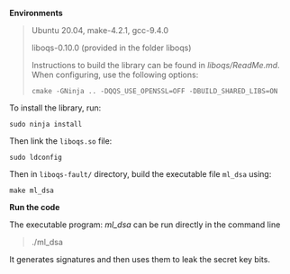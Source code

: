**Environments**

> Ubuntu 20.04, make-4.2.1, gcc-9.4.0
>
> liboqs-0.10.0 (provided in the folder liboqs)
>
> Instructions to build the library can be found in _liboqs/ReadMe.md_. When configuring, use the following options: 
>
> `cmake -GNinja .. -DQQS_USE_OPENSSL=OFF -DBUILD_SHARED_LIBS=ON`

To install the library, run:

`sudo ninja install`

Then link the `liboqs.so` file:

`sudo ldconfig`

Then in `liboqs-fault/` directory, build the executable file `ml_dsa` using:

`make ml_dsa`

**Run the code**

The executable program: *ml_dsa* can be run directly in the command line

> ./ml_dsa

It generates signatures and then uses them to leak the secret key bits.

